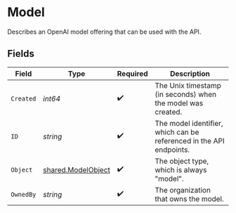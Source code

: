 # Model

Describes an OpenAI model offering that can be used with the API.


## Fields

| Field                                                               | Type                                                                | Required                                                            | Description                                                         |
| ------------------------------------------------------------------- | ------------------------------------------------------------------- | ------------------------------------------------------------------- | ------------------------------------------------------------------- |
| `Created`                                                           | *int64*                                                             | :heavy_check_mark:                                                  | The Unix timestamp (in seconds) when the model was created.         |
| `ID`                                                                | *string*                                                            | :heavy_check_mark:                                                  | The model identifier, which can be referenced in the API endpoints. |
| `Object`                                                            | [shared.ModelObject](../../models/shared/modelobject.md)            | :heavy_check_mark:                                                  | The object type, which is always "model".                           |
| `OwnedBy`                                                           | *string*                                                            | :heavy_check_mark:                                                  | The organization that owns the model.                               |